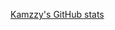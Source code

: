 [Kamzzy's GitHub stats](https://github-readme-stats.vercel.app/api?username=kamzzy&theme=algolia=true)
